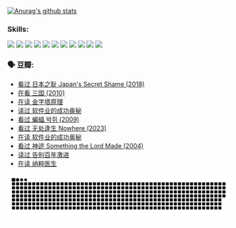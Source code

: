 
[![Anurag's github stats](https://github-readme-stats.vercel.app/api?username=w940853815)](https://github.com/anuraghazra/github-readme-stats)

### Skills:

<code><img height="32" src="https://cdn.jsdelivr.net/npm/simple-icons@v5/icons/python.svg"></code>
<code><img height="32" src="https://cdn.jsdelivr.net/npm/simple-icons@v5/icons/javascript.svg"></code>
<code><img height="32" src="https://cdn.jsdelivr.net/npm/simple-icons@v5/icons/django.svg"></code>
<code><img height="32" src="https://cdn.jsdelivr.net/npm/simple-icons@v5/icons/flask.svg"></code>
<code><img height="32" src="https://cdn.jsdelivr.net/npm/simple-icons@v5/icons/vuetify.svg"></code>
<code><img height="32" src="https://cdn.jsdelivr.net/npm/simple-icons@v5/icons/git.svg"></code>
<code><img height="32" src="https://cdn.jsdelivr.net/npm/simple-icons@v5/icons/docker.svg"></code>
<code><img height="32" src="https://cdn.jsdelivr.net/npm/simple-icons@v5/icons/postgresql.svg"></code>
<code><img height="32" src="https://cdn.jsdelivr.net/npm/simple-icons@v5/icons/elasticsearch.svg"></code>
<code><img height="32" src="https://cdn.jsdelivr.net/npm/simple-icons@v5/icons/macos.svg"></code>
<code><img height="32" src="https://cdn.jsdelivr.net/npm/simple-icons@v5/icons/linux.svg"></code>

### 🗣 豆瓣:

<!-- DOUBAN-ACTIVITIES:START -->
- [看过 日本之耻 Japan's Secret Shame‎ (2018)](https://www.douban.com/people/136069238/status/4431579101/?_i=00626541)
- [在看 三国‎ (2010)](https://www.douban.com/people/136069238/status/4430559482/?_i=00626541)
- [在读 金字塔原理](https://www.douban.com/people/136069238/status/4424812753/?_i=00626541)
- [读过 软件业的成功奥秘](https://www.douban.com/people/136069238/status/4424809958/?_i=00626541)
- [看过 蝙蝠 박쥐‎ (2009)](https://www.douban.com/people/136069238/status/4422787315/?_i=00626541)
- [看过 无处逢生 Nowhere‎ (2023)](https://www.douban.com/people/136069238/status/4416454713/?_i=00626541)
- [在读 软件业的成功奥秘](https://www.douban.com/people/136069238/status/4414815312/?_i=00626541)
- [看过 神迹 Something the Lord Made‎ (2004)](https://www.douban.com/people/136069238/status/4409691983/?_i=00626541)
- [读过 告别百年激进](https://www.douban.com/people/136069238/status/4406414036/?_i=00626541)
- [在读 纳粹医生](https://www.douban.com/people/136069238/status/4406413750/?_i=00626541)
<!-- DOUBAN-ACTIVITIES:END -->


![Snake animation](https://raw.githubusercontent.com/w940853815/w940853815/output/github-contribution-grid-snake.svg)

<!--
**w940853815/w940853815** is a ✨ _special_ ✨ repository because its `README.md` (this file) appears on your GitHub profile.

Here are some ideas to get you started:

- 🔭 I’m currently working on ...
- 🌱 I’m currently learning ...
- 👯 I’m looking to collaborate on ...
- 🤔 I’m looking for help with ...
- 💬 Ask me about ...
- 📫 How to reach me: ...
- 😄 Pronouns: ...
- ⚡ Fun fact: ...
-->
